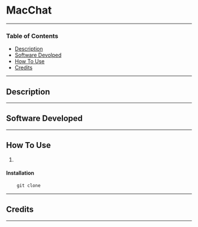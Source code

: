# MacChat


---

### Table of Contents

- [Description](#description)
- [Software Devolped](#software-devolped)
- [How To Use](#how-to-use)
- [Credits](#credits)



---
## Description



---
## Software Developed


---

## How To Use

1.
#### Installation
```html
    git clone 
```


---

## Credits
   

---
